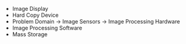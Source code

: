 - Image Display
- Hard Copy Device
- Problem Domain -> Image Sensors -> Image Processing Hardware 
- Image Processing Software
- Mass Storage
